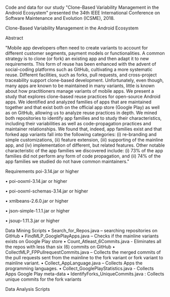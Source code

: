 Code and data for our study "Clone-Based Variability Management in the Android Ecosystem" presented the 34th IEEE International Conference on Software Maintenance and Evolution (ICSME), 2018.


Clone-Based Variability Management in the Android Ecosystem

Abstract

"Mobile app developers often need to create variants to account for different customer segments, payment models or functionalities. A common strategy is to clone (or fork) an existing app and then adapt it to new requirements. This form of reuse has been enhanced with the advent of social-coding platforms such as GitHub, cultivating a more systematic reuse. Different facilities, such as forks, pull requests, and cross-project traceability support clone-based development. Unfortunately, even though, many apps are known to be maintained in many variants, little is known about how practitioners manage variants of mobile apps.
We present a study that explores clone-based reuse practices for open-source Android apps. We identified and analyzed families of apps that are maintained together and that exist both on the official app store (Google Play) as well as on GitHub, allowing us to analyze reuse practices in depth. We mined both repositories to identify app families and to study their characteristics, including their variabilities as well as code-propagation practices and maintainer relationships. We found that, indeed, app families exist and that forked app variants fall into the following categories: (i) re-branding and simple customizations, (ii) feature extension, (iii) supporting of the mainline app, and (iv) implementation of different, but related features. Other notable characteristic of the app families we discovered include: (i) 73% of the app families did not perform any form of code propagation, and (ii) 74% of the app families we studied do not have common maintainers."

Requirements
poi-3.14.jar or higher

• poi-ooxml-3.14.jar or higher

• poi-ooxml-schemas-3.14.jar or higher

• xmlbeans-2.6.0.jar or higher

• json-simple-1.1.1.jar or higher

• jsoup-1.11.3.jar or higher

Data Mining Scripts
•	Search_for_Repos.java – searching repositories on GitHub
•	FindMLP_GooglePlayApps.java – Checks if the mainline variants exists on Google Play store
•	Count_Atleast_6Commits.java - Eliminates all the repos with less than six (6) commits on GitHub
•	CollectMLP_FPPullrequestCommits.java – Collects the merged commits of the pull requests sent from the mainline to the fork variant or fork variant to mainline variant.
•	Collect_AppLanguage.java – Collects Apps the programming languages.
•	Collect_GooglePlayStatistics.java - Collects Apps Google Play meta-data
•	IdentifyForks_UniqueCommits.java : Collects unique commits for the fork variants

Data Analysis Scripts






